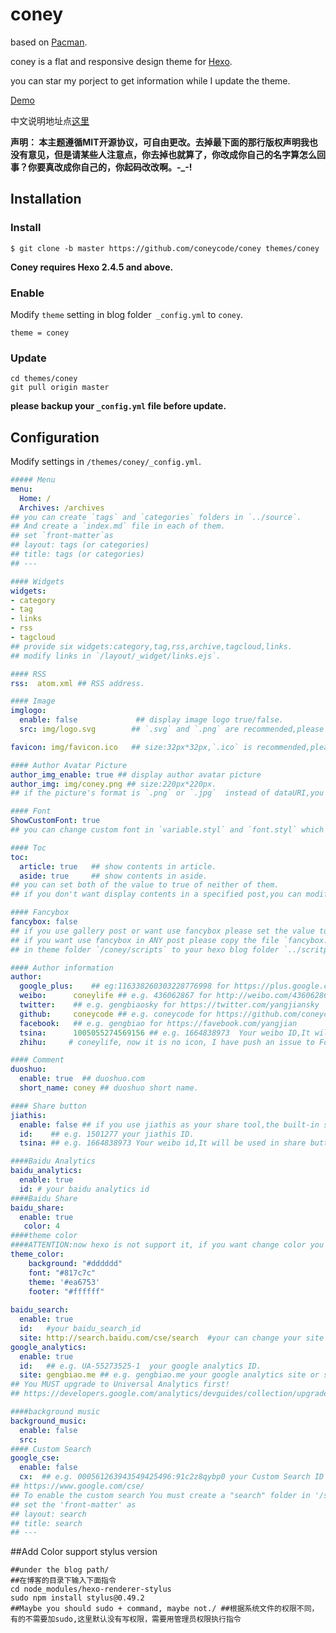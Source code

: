 # coney
based on [Pacman](https://github.com/A-limon/pacman).

coney is a flat and responsive design theme for [Hexo](http://hexo.io).

you can star my porject to get information while I update the theme.

[Demo](http://gengbiao.me/coney)

中文说明地址点[这里](http://gengbiao.me/hexo/coney%E4%B8%BB%E9%A2%98%E4%BB%8B%E7%BB%8D/)

**声明： 本主题遵循MIT开源协议，可自由更改。去掉最下面的那行版权声明我也没有意见，但是请某些人注意点，你去掉也就算了，你改成你自己的名字算怎么回事？你要真改成你自己的，你起码改改啊。-_-!**

## Installation
### Install
```
$ git clone -b master https://github.com/coneycode/coney themes/coney
```
**Coney requires Hexo 2.4.5 and above.** 
### Enable
Modify `theme` setting in blog folder` _config.yml` to `coney`.
```
theme = coney
```
### Update
```
cd themes/coney
git pull origin master
```

**please backup your `_config.yml` file before update.** 
## Configuration

Modify settings in  `/themes/coney/_config.yml`.
```yml
##### Menu
menu:
  Home: /
  Archives: /archives
## you can create `tags` and `categories` folders in `../source`.
## And create a `index.md` file in each of them.
## set `front-matter`as
## layout: tags (or categories)
## title: tags (or categories)
## ---

#### Widgets
widgets: 
- category
- tag
- links
- rss
- tagcloud
## provide six widgets:category,tag,rss,archive,tagcloud,links.
## modify links in `/layout/_widget/links.ejs`.

#### RSS
rss:  atom.xml ## RSS address.

#### Image
imglogo:
  enable: false             ## display image logo true/false.
  src: img/logo.svg        ## `.svg` and `.png` are recommended,please put image into the theme folder `/coney/source/img`.

favicon: img/favicon.ico   ## size:32px*32px,`.ico` is recommended,please put image into the theme folder `/coney/source/img`.     

#### Author Avatar Picture
author_img_enable: true ## display author avatar picture
author_img: img/coney.png ## size:220px*220px.
## if the picture's format is `.png` or `.jpg`  instead of dataURI,you should set the `dataURI` value to false.

#### Font
ShowCustomFont: true  
## you can change custom font in `variable.styl` and `font.styl` which in the theme folder `/coney/source/css`.

#### Toc
toc:
  article: true   ## show contents in article.
  aside: true     ## show contents in aside.
## you can set both of the value to true of neither of them.
## if you don't want display contents in a specified post,you can modify `front-matter` and add `toc: false`.

#### Fancybox
fancybox: false 
## if you use gallery post or want use fancybox please set the value to true.
## if you want use fancybox in ANY post please copy the file `fancybox.js`.
## in theme folder `/coney/scripts` to your hexo blog folder `../scritps`.

#### Author information
author:
  google_plus:    ## eg:116338260303228776998 for https://plus.google.com/u/0/116338260303228776998
  weibo:      coneylife ## e.g. 436062867 for http://weibo.com/436062867
  twitter:    ## e.g. gengbiaosky for https://twitter.com/yangjiansky
  github:     coneycode ## e.g. coneycode for https://github.com/coneycode
  facebook:   ## e.g. gengbiao for https://favebook.com/yangjian
  tsina:      1005055274569156 ## e.g. 1664838973  Your weibo ID,It will be used in share button.
  zhihu:     # coneylife, now it is no icon, I have push an issue to Font Awesome.

#### Comment
duoshuo: 
  enable: true  ## duoshuo.com
  short_name: coney ## duoshuo short name.

#### Share button
jiathis:
  enable: false ## if you use jiathis as your share tool,the built-in share tool won't be display.
  id:    ## e.g. 1501277 your jiathis ID. 
  tsina: ## e.g. 1664838973 Your weibo id,It will be used in share button.

####Baidu Analytics
baidu_analytics:
  enable: true
  id: # your baidu analytics id
####Baidu Share
baidu_share:
  enable: true
   color: 4 
####theme color 
####ATTENTION:now hexo is not support it, if you want change color you must update stylus.see the bottom.
theme_color: 
    background: "#dddddd"  
    font: "#817c7c"       
    theme: '#ea6753'      
    footer: "#ffffff"
  
baidu_search:
  enable: true
  id:   #your baidu_search_id
  site: http://search.baidu.com/cse/search  #your can change your site instead the default site
google_analytics:
  enable: true
  id:   ## e.g. UA-55273525-1  your google analytics ID.
  site: gengbiao.me ## e.g. gengbiao.me your google analytics site or set the value as auto.
## You MUST upgrade to Universal Analytics first!
## https://developers.google.com/analytics/devguides/collection/upgrade/?hl=zh_CN

####background music 
background_music:
  enable: false
  src: 
#### Custom Search
google_cse: 
  enable: false
  cx:  ## e.g. 000561263943549425496:91c2z8qybp0 your Custom Search ID
## https://www.google.com/cse/ 
## To enable the custom search You must create a "search" folder in '/source' and a "index.md" file
## set the 'front-matter' as
## layout: search 
## title: search
## ---


```
##Add Color support stylus version
```
##under the blog path/
##在博客的目录下输入下面指令
cd node_modules/hexo-renderer-stylus 
sudo npm install stylus@0.49.2  
##Maybe you should sudo + command, maybe not./ ##根据系统文件的权限不同，有的不需要加sudo,这里默认没有写权限，需要用管理员权限执行指令
```
